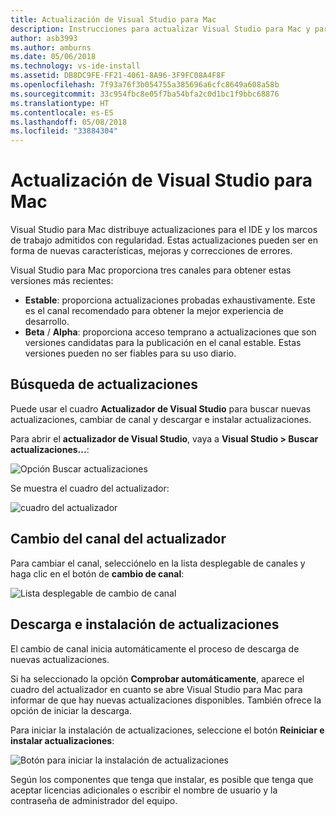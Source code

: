 ```yaml
---
title: Actualización de Visual Studio para Mac
description: Instrucciones para actualizar Visual Studio para Mac y para acceder a versiones preliminares.
author: asb3993
ms.author: amburns
ms.date: 05/06/2018
ms.technology: vs-ide-install
ms.assetid: DB8DC9FE-FF21-4061-8A96-3F9FC08A4F8F
ms.openlocfilehash: 7f93a76f3b054755a385696a6cfc8649a608a58b
ms.sourcegitcommit: 33c954fbc8e05f7ba54bfa2c0d1bc1f9bbc68876
ms.translationtype: HT
ms.contentlocale: es-ES
ms.lasthandoff: 05/08/2018
ms.locfileid: "33884304"
---
```

# <a name="updating-visual-studio-for-mac"></a>Actualización de Visual Studio para Mac

Visual Studio para Mac distribuye actualizaciones para el IDE y los marcos de trabajo admitidos con regularidad. Estas actualizaciones pueden ser en forma de nuevas características, mejoras y correcciones de errores.

Visual Studio para Mac proporciona tres canales para obtener estas versiones más recientes:

* **Estable**: proporciona actualizaciones probadas exhaustivamente. Este es el canal recomendado para obtener la mejor experiencia de desarrollo.
* **Beta** / **Alpha**: proporciona acceso temprano a actualizaciones que son versiones candidatas para la publicación en el canal estable. Estas versiones pueden no ser fiables para su uso diario.

## <a name="checking-for-updates"></a>Búsqueda de actualizaciones

Puede usar el cuadro **Actualizador de Visual Studio** para buscar nuevas actualizaciones, cambiar de canal y descargar e instalar actualizaciones.

Para abrir el **actualizador de Visual Studio**, vaya a **Visual Studio > Buscar actualizaciones...**:

![Opción Buscar actualizaciones](media/update-image1.png)

Se muestra el cuadro del actualizador:

![cuadro del actualizador](media/update-image2.png)

## <a name="changing-the-updater-channel"></a>Cambio del canal del actualizador

Para cambiar el canal, selecciónelo en la lista desplegable de canales y haga clic en el botón de **cambio de canal**:

![Lista desplegable de cambio de canal](media/update-image3.png)

## <a name="downloading-and-installing-updates"></a>Descarga e instalación de actualizaciones

El cambio de canal inicia automáticamente el proceso de descarga de nuevas actualizaciones.

Si ha seleccionado la opción **Comprobar automáticamente**, aparece el cuadro del actualizador en cuanto se abre Visual Studio para Mac para informar de que hay nuevas actualizaciones disponibles. También ofrece la opción de iniciar la descarga.

Para iniciar la instalación de actualizaciones, seleccione el botón **Reiniciar e instalar actualizaciones**:

![Botón para iniciar la instalación de actualizaciones](media/update-image4.png)

Según los componentes que tenga que instalar, es posible que tenga que aceptar licencias adicionales o escribir el nombre de usuario y la contraseña de administrador del equipo.
